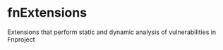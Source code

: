 # fnExtensions
Extensions that perform static and dynamic analysis of vulnerabilities in Fnproject 
